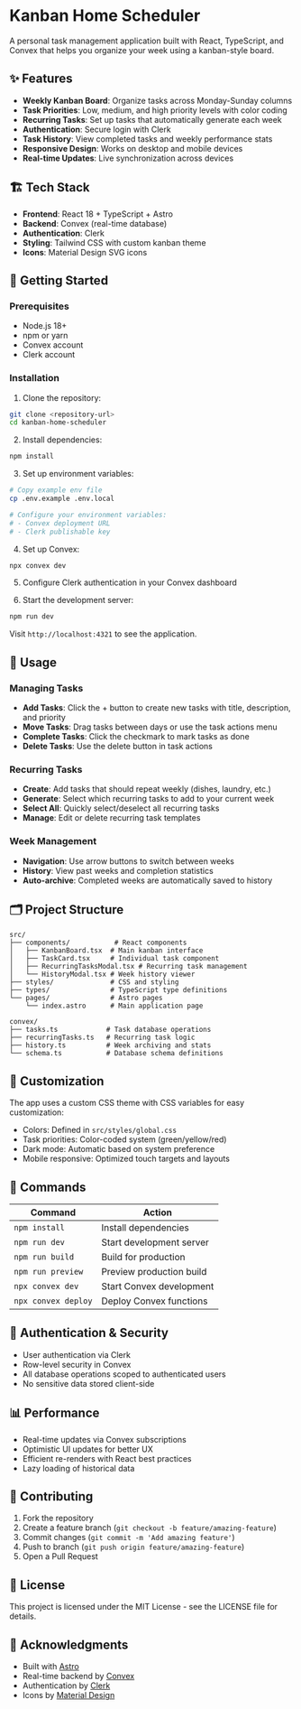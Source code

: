 # Kanban Home Scheduler

A personal task management application built with React, TypeScript, and Convex that helps you organize your week using a kanban-style board.

## ✨ Features

- **Weekly Kanban Board**: Organize tasks across Monday-Sunday columns
- **Task Priorities**: Low, medium, and high priority levels with color coding
- **Recurring Tasks**: Set up tasks that automatically generate each week
- **Authentication**: Secure login with Clerk
- **Task History**: View completed tasks and weekly performance stats
- **Responsive Design**: Works on desktop and mobile devices
- **Real-time Updates**: Live synchronization across devices

## 🏗️ Tech Stack

- **Frontend**: React 18 + TypeScript + Astro
- **Backend**: Convex (real-time database)
- **Authentication**: Clerk
- **Styling**: Tailwind CSS with custom kanban theme
- **Icons**: Material Design SVG icons

## 🚀 Getting Started

### Prerequisites

- Node.js 18+ 
- npm or yarn
- Convex account
- Clerk account

### Installation

1. Clone the repository:
```bash
git clone <repository-url>
cd kanban-home-scheduler
```

2. Install dependencies:
```bash
npm install
```

3. Set up environment variables:
```bash
# Copy example env file
cp .env.example .env.local

# Configure your environment variables:
# - Convex deployment URL
# - Clerk publishable key
```

4. Set up Convex:
```bash
npx convex dev
```

5. Configure Clerk authentication in your Convex dashboard

6. Start the development server:
```bash
npm run dev
```

Visit `http://localhost:4321` to see the application.

## 📱 Usage

### Managing Tasks

- **Add Tasks**: Click the + button to create new tasks with title, description, and priority
- **Move Tasks**: Drag tasks between days or use the task actions menu
- **Complete Tasks**: Click the checkmark to mark tasks as done
- **Delete Tasks**: Use the delete button in task actions

### Recurring Tasks

- **Create**: Add tasks that should repeat weekly (dishes, laundry, etc.)
- **Generate**: Select which recurring tasks to add to your current week
- **Select All**: Quickly select/deselect all recurring tasks
- **Manage**: Edit or delete recurring task templates

### Week Management

- **Navigation**: Use arrow buttons to switch between weeks
- **History**: View past weeks and completion statistics
- **Auto-archive**: Completed weeks are automatically saved to history

## 🗂️ Project Structure

```
src/
├── components/           # React components
│   ├── KanbanBoard.tsx  # Main kanban interface
│   ├── TaskCard.tsx     # Individual task component
│   ├── RecurringTasksModal.tsx # Recurring task management
│   └── HistoryModal.tsx # Week history viewer
├── styles/              # CSS and styling
├── types/               # TypeScript type definitions
└── pages/               # Astro pages
    └── index.astro      # Main application page

convex/
├── tasks.ts            # Task database operations
├── recurringTasks.ts   # Recurring task logic
├── history.ts          # Week archiving and stats
└── schema.ts           # Database schema definitions
```

## 🎨 Customization

The app uses a custom CSS theme with CSS variables for easy customization:

- Colors: Defined in `src/styles/global.css`
- Task priorities: Color-coded system (green/yellow/red)
- Dark mode: Automatic based on system preference
- Mobile responsive: Optimized touch targets and layouts

## 🔧 Commands

| Command | Action |
|---------|--------|
| `npm install` | Install dependencies |
| `npm run dev` | Start development server |
| `npm run build` | Build for production |
| `npm run preview` | Preview production build |
| `npx convex dev` | Start Convex development |
| `npx convex deploy` | Deploy Convex functions |

## 🔐 Authentication & Security

- User authentication via Clerk
- Row-level security in Convex
- All database operations scoped to authenticated users
- No sensitive data stored client-side

## 📊 Performance

- Real-time updates via Convex subscriptions
- Optimistic UI updates for better UX
- Efficient re-renders with React best practices
- Lazy loading of historical data

## 🤝 Contributing

1. Fork the repository
2. Create a feature branch (`git checkout -b feature/amazing-feature`)
3. Commit changes (`git commit -m 'Add amazing feature'`)
4. Push to branch (`git push origin feature/amazing-feature`)
5. Open a Pull Request

## 📄 License

This project is licensed under the MIT License - see the LICENSE file for details.

## 🙏 Acknowledgments

- Built with [Astro](https://astro.build/)
- Real-time backend by [Convex](https://convex.dev/)
- Authentication by [Clerk](https://clerk.com/)
- Icons by [Material Design](https://fonts.google.com/icons)
